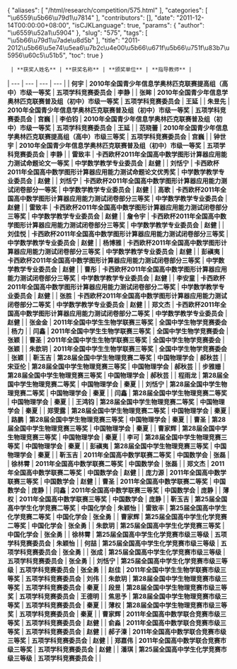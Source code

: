{
    "aliases": [
        "/html/research/competition/575.html"
    ],
    "categories": [
        "\u6559\u5b66\u79d1\u7814"
    ],
    "contributors": [],
    "date": "2011-12-14T00:00:00+08:00",
    "isCJKLanguage": true,
    "params": {
        "author": "\u6559\u52a1\u5904"
    },
    "slug": "575",
    "tags": [
        "\u5b66\u79d1\u7ade\u8d5b"
    ],
    "title": "2011-2012\u5b66\u5e74\u5ea6\u7b2c\u4e00\u5b66\u671f\u5b66\u751f\u83b7\u5956\u60c5\u51b5",
    "toc": true
}


     | **获奖人姓名** | **获奖名称** | **颁奖单位** | **指导教师** |
| --- | --- | --- | --- |
| **何宇** | **2010年全国青少年信息学奥林匹克联赛提高组（高中）市级一等奖** | **五项学科竞赛委员会** | **李静** |
| **张眸** | **2010年全国青少年信息学奥林匹克联赛普及组（初中）市级一等奖** | **五项学科竞赛委员会** | **王延** |
| **朱昱先** | **2010年全国青少年信息学奥林匹克联赛普及组（初中）市级一等奖** | **五项学科竞赛委员会** | **宫巍** |
| **李伯钧** | **2010年全国青少年信息学奥林匹克联赛普及组（初中）市级一等奖** | **五项学科竞赛委员会** | **王延** |
| **范晓蕾** | **2010年全国青少年信息学奥林匹克联赛提高组（高中）市级三等奖** | **五项学科竞赛委员会** | **宫巍** |
| **钟世宇** | **2010年全国青少年信息学奥林匹克联赛普及组（初中）市级一等奖** | **五项学科竞赛委员会** | **李静** |
| **雷致丰** | **卡西欧杯2011年全国高中数学图形计算器应用能力测试命题论文一等奖** | **中学数学教学专业委员会** | **赵健** |
| **刘恬宁** | **卡西欧杯2011年全国高中数学图形计算器应用能力测试命题论文优秀奖** | **中学数学教学专业委员会** | **赵健** |
| **刘恬宁** | **卡西欧杯2011年全国高中数学图形计算器应用能力测试闭卷部分一等奖** | **中学数学教学专业委员会** | **赵健** |
| **高歌** | **卡西欧杯2011年全国高中数学图形计算器应用能力测试闭卷部分三等奖** | **中学数学教学专业委员会** | **赵健** |
| **雷致丰** | **卡西欧杯2011年全国高中数学图形计算器应用能力测试闭卷部分三等奖** | **中学数学教学专业委员会** | **赵健** |
| **詹令宇** | **卡西欧杯2011年全国高中数学图形计算器应用能力测试闭卷部分三等奖** | **中学数学教学专业委员会** | **赵健** |
| **刘佳悦** | **卡西欧杯2011年全国高中数学图形计算器应用能力测试闭卷部分三等奖** | **中学数学教学专业委员会** | **赵健** |
| **杨博雅** | **卡西欧杯2011年全国高中数学图形计算器应用能力测试闭卷部分三等奖** | **中学数学教学专业委员会** | **赵健** |
| **彭禛夷** | **卡西欧杯2011年全国高中数学图形计算器应用能力测试闭卷部分三等奖** | **中学数学教学专业委员会** | **赵健** |
| **曹彤** | **卡西欧杯2011年全国高中数学图形计算器应用能力测试闭卷部分三等奖** | **中学数学教学专业委员会** | **赵健** |
| **李安童** | **卡西欧杯2011年全国高中数学图形计算器应用能力测试闭卷部分二等奖** | **中学数学教学专业委员会** | **赵健** |
| **张胜** | **卡西欧杯2011年全国高中数学图形计算器应用能力测试闭卷部分二等奖** | **中学数学教学专业委员会** | **赵健** |
| **郑文杰** | **卡西欧杯2011年全国高中数学图形计算器应用能力测试闭卷部分二等奖** | **中学数学教学专业委员会** | **赵健** |
| **张金金** | **2011年全国中学生生物学联赛三等奖** | **全国中学生物学竞赛委会** | **杨力** |
| **闫鑫** | **2011年全国中学生生物学联赛三等奖** | **全国中学生物学竞赛委会** | **张颖** |
| **曹圣** | **2011年全国中学生生物学联赛三等奖** | **全国中学生物学竞赛委会** | **张颖** |
| **朱歆玥** | **2011年全国中学生生物学联赛三等奖** | **全国中学生物学竞赛委会** | **张颖** |
| **靳玉吉** | **第28届全国中学生物理竞赛二等奖** | **中国物理学会** | **郝秋芸** |
| **宋亚伦** | **第28届全国中学生物理竞赛三等奖** | **中国物理学会** | **郝秋芸** |
| **步雅姗** | **第28届全国中学生物理竞赛三等奖** | **中国物理学会** | **郝秋芸** |
| **程雨龙** | **第28届全国中学生物理竞赛二等奖** | **中国物理学会** | **秦夏** |
| **刘恬宁** | **第28届全国中学生物理竞赛二等奖** | **中国物理学会** | **秦夏** |
| **闫鑫** | **第28届全国中学生物理竞赛二等奖** | **中国物理学会** | **秦夏** |
| **王鸿钧** | **第28届全国中学生物理竞赛二等奖** | **中国物理学会** | **秦夏** |
| **郑雯露** | **第28届全国中学生物理竞赛二等奖** | **中国物理学会** | **秦夏** |
| **路鹏** | **第28届全国中学生物理竞赛三等奖** | **中国物理学会** | **秦夏** |
| **曹圣** | **第28届全国中学生物理竞赛三等奖** | **中国物理学会** | **秦夏** |
| **曹家辉** | **第28届全国中学生物理竞赛三等奖** | **中国物理学会** | **秦夏** |
| **李可** | **第28届全国中学生物理竞赛三等奖** | **中国物理学会** | **秦夏** |
| **彭禛夷** | **第28届全国中学生物理竞赛三等奖** | **中国物理学会** | **秦夏** |
| **靳玉吉** | **2011年全国高中数学联赛二等奖** | **中国数学会** | **张磊** |
| **徐林霄** | **2011年全国高中数学联赛二等奖** | **中国数学会** | **张磊** |
| **郑文杰** | **2011年全国高中数学联赛二等奖** | **中国数学会** | **赵健** |
| **庞力源** | **2011年全国高中数学联赛三等奖** | **中国数学会** | **赵健** |
| **曹圣** | **2011年全国高中数学联赛二等奖** | **中国数学会** | **庞静** |
| **闫鑫** | **2011年全国高中数学联赛三等奖** | **中国数学会** | **庞静** |
| **薄权** | **2011年全国高中数学联赛三等奖** | **中国数学会** | **庞静** |
| **靳玉吉** | **第25届全国高中学生化学竞赛二等奖** | **中国化学会** | **朱颖怡** |
| **雷致丰** | **第25届全国高中学生化学竞赛二等奖** | **中国化学会** | **张全勇** |
| **曹家辉** | **第25届全国高中学生化学竞赛二等奖** | **中国化学会** | **张全勇** |
| **朱歆玥** | **第25届全国高中学生化学竞赛三等奖** | **中国化学会** | **张全勇** |
| **徐林霄** | **第25届全国高中学生化学竞赛市级三等级** | **五项学科竞赛委员会** | **朱颖怡** |
| **何喆** | **第25届全国高中学生化学竞赛市级三等级** | **五项学科竞赛委员会** | **张全勇** |
| **张成** | **第25届全国高中学生化学竞赛市级三等级** | **五项学科竞赛委员会** | **张全勇** |
| **刘恬宁** | **第25届全国高中学生化学竞赛市级三等级** | **五项学科竞赛委员会** | **张全勇** |
| **赵佳** | **2011年全国中学生生物学联赛市级三等奖** | **五项学科竞赛委员会** | **刘伟** |
| **朱歆玥** | **第28届全国中学生物理竞赛市级三等奖** | **五项学科竞赛委员会** | **秦夏** |
| **段昱** | **第28届全国中学生物理竞赛市级三等奖** | **五项学科竞赛委员会** | **王德明** |
| **焦思予** | **第28届全国中学生物理竞赛市级三等奖** | **五项学科竞赛委员会** | **秦夏** |
| **薄权** | **第28届全国中学生物理竞赛市级三等奖** | **五项学科竞赛委员会** | **秦夏** |
| **曹家辉** | **2011年全国高中数学联合竞赛市级三等奖** | **五项学科竞赛委员会** | **赵健** |
| **俞淼** | **2011年全国高中数学联合竞赛市级三等奖** | **五项学科竞赛委员会** | **赵健** |
| **郝子溱** | **2011年全国高中数学联合竞赛市级三等奖** | **五项学科竞赛委员会** | **赵健** |
| **郑嘉伟** | **2011年全国高中数学联合竞赛市级三等奖** | **五项学科竞赛委员会** | **赵健** |
| **潘琪** | **第25届全国高中学生化学竞赛市级三等级** | **五项学科竞赛委员会** |  |

